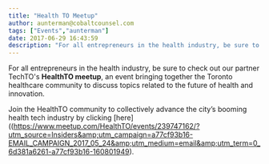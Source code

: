 ```yaml
---
title: "Health TO Meetup"
author: aunterman@cobaltcounsel.com
tags: ["Events","aunterman"]
date: 2017-06-29 16:43:59
description: "For all entrepreneurs in the health industry, be sure to check out our partner TechTO's HealthTO meetup, an event bringing together the Toronto healthcare community."
---
```




For all entrepreneurs in the health industry, be sure to check out our partner TechTO's **HealthTO meetup**, an event bringing together the Toronto healthcare community to discuss topics related to the future of health and innovation. 

Join the HealthTO community to collectively advance the city’s booming health tech industry by clicking [here]((https://www.meetup.com/HealthTO/events/239747162/?utm_source=Insiders&amp;utm_campaign=a77cf93b16-EMAIL_CAMPAIGN_2017_05_24&amp;utm_medium=email&amp;utm_term=0_6d381a6261-a77cf93b16-160801949).
